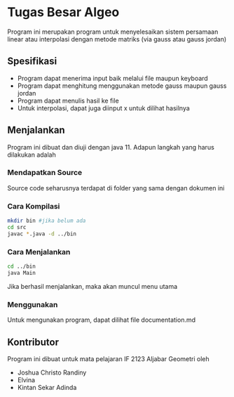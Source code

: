 # Tugas Besar Algeo

Program ini merupakan program untuk menyelesaikan sistem persamaan linear atau interpolasi dengan metode matriks (via gauss atau gauss jordan)



## Spesifikasi

- Program dapat menerima input baik melalui file maupun keyboard
- Program dapat menghitung menggunakan metode gauss maupun gauss jordan
- Program dapat menulis hasil ke file
- Untuk interpolasi, dapat juga diinput x untuk dilihat hasilnya



## Menjalankan

Program ini dibuat dan diuji dengan java 11. Adapun langkah yang harus dilakukan adalah

### Mendapatkan Source

Source code seharusnya terdapat di folder yang sama dengan dokumen ini

### Cara Kompilasi

```bash
mkdir bin #jika belum ada
cd src
javac *.java -d ../bin
```

### Cara Menjalankan

```bash
cd ../bin 
java Main
```

Jika berhasil menjalankan, maka akan muncul menu utama

### Menggunakan

Untuk mengunakan program, dapat dilihat file documentation.md

## Kontributor

Program ini dibuat untuk mata pelajaran IF 2123 Aljabar Geometri oleh

- Joshua Christo Randiny
- Elvina
- Kintan Sekar Adinda

